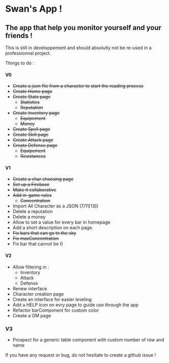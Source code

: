 # Swan's App !
## The app that help you monitor yourself and your friends !

This is still in developpement and should absolutly not be re-used in a professionnal project.

Things to do :
#### V0
- ~~Create a json file from a character to start the reading process~~
- ~~Create Home page~~
- ~~Create Stats page~~
  - ~~Statistics~~
  - ~~Reputation~~
- ~~Create Inventory page~~
  - ~~Equipement~~
  - ~~Money~~
- ~~Create Spell page~~
- ~~Create Skill page~~
- ~~Create Attack page~~
- ~~Create Defense page~~
  - ~~Equipement~~
  - ~~Resistances~~
  
#### V1
-  ~~Create a char choosing page~~
- ~~Set up a Firebase~~
- ~~Make it collaborative~~
- ~~Add in-game rules~~
  - ~~Concentration~~
- Import All Character as a JSON (7/11[13])
- Delete a reputation
- Delete a money
- Allow to set a value for every bar in homepage
- Add a short description on each page.
- ~~Fix bars that can go to the sky~~
- ~~Fix maxConcentration~~
- Fix bar that cannot be 0

#### V2
- Allow filtering in :
  - Inventory
  - Attack
  - Defense
- Renew interface
- Character creation page
- Create an interface for easier leveling
- Add a HELP icon on evry page to guide use through the app
- Refactor barComponent for custom color
- Create a GM page

### V3
 - Prospect for a generic table component with custom number of row and name

If you have any request or bug, do not hesitate to create a github issue !
